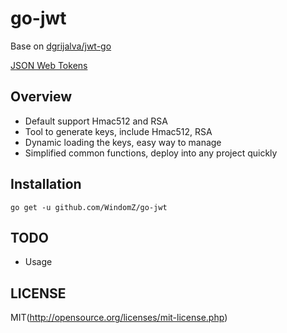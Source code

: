 # go-jwt

Base on [dgrijalva/jwt-go](https://github.com/dgrijalva/jwt-go)

[JSON Web Tokens](http://self-issued.info/docs/draft-ietf-oauth-json-web-token.html)

## Overview

* Default support Hmac512 and RSA
* Tool to generate keys, include Hmac512, RSA
* Dynamic loading the keys, easy way to manage
* Simplified common functions, deploy into any project quickly

## Installation

```
go get -u github.com/WindomZ/go-jwt
```

## TODO

* Usage

## LICENSE

MIT(http://opensource.org/licenses/mit-license.php)
